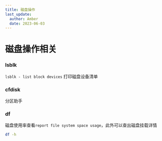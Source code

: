 ```yaml
---
title: 磁盘操作
last_update:
  author: Amber
  date: 2023-06-03
---
```


# 磁盘操作相关

### lsblk

`lsblk - list block devices` 打印磁盘设备清单

### cfdisk

分区助手

### df

磁盘使用率查看`report file system space usage`，此外可以查出磁盘挂载详情
```sh
df -h
```